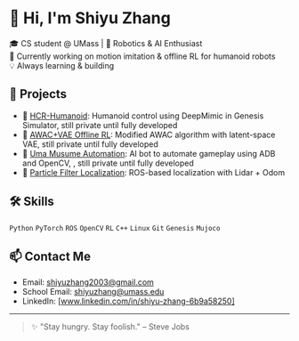 # 👋 Hi, I'm Shiyu Zhang

🎓 CS student @ UMass | 🤖 Robotics & AI Enthusiast  
🌱 Currently working on motion imitation & offline RL for humanoid robots  
💡 Always learning & building

## 🚀 Projects

- 🦿 [HCR-Humanoid](https://github.com/OceanCatSZ/HCR-Humanoid): Humanoid control using DeepMimic in Genesis Simulator, still private until fully developed  
- 🧠 [AWAC+VAE Offline RL](https://github.com/OceanCatSZ/awac-vae): Modified AWAC algorithm with latent-space VAE, still private until fully developed  
- 📱 [Uma Musume Automation](https://github.com/OceanCatSZ/uma-bot): AI bot to automate gameplay using ADB and OpenCV, , still private until fully developed  
- 📡 [Particle Filter Localization](https://github.com/ChatSam/Robotics_Triton_Project/): ROS-based localization with Lidar + Odom

## 🛠️ Skills
`Python` `PyTorch` `ROS` `OpenCV` `RL` `C++` `Linux` `Git` `Genesis` `Mujoco`

## 📫 Contact Me
- Email: shiyuzhang2003@gmail.com
- School Email: shiyuzhang@umass.edu 
- LinkedIn: [www.linkedin.com/in/shiyu-zhang-6b9a58250]

---
> ✨ "Stay hungry. Stay foolish." – Steve Jobs
